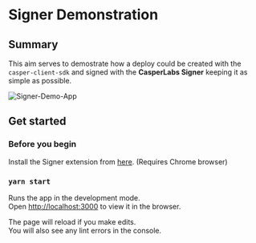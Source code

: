 # Signer Demonstration

## Summary

This aim serves to demostrate how a deploy could be created with the `casper-client-sdk` and signed with the **CasperLabs Signer** keeping it as simple as possible.

![Signer-Demo-App](https://user-images.githubusercontent.com/69711689/114162806-5b51f380-9921-11eb-93f2-9713dc53ad7c.png)

## Get started

### Before you begin
Install the Signer extension from [here](https://chrome.google.com/webstore/detail/casperlabs-signer/djhndpllfiibmcdbnmaaahkhchcoijce). (Requires Chrome browser)
### `yarn start`

Runs the app in the development mode.\
Open [http://localhost:3000](http://localhost:3000) to view it in the browser.

The page will reload if you make edits.\
You will also see any lint errors in the console.

